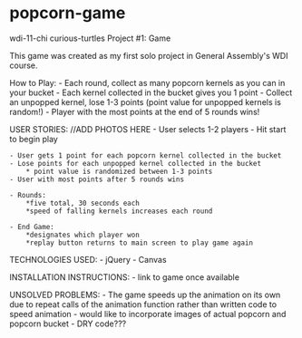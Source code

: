 # popcorn-game
wdi-11-chi curious-turtles Project #1: Game

This game was created as my first solo project in General Assembly's WDI course.

How to Play:
	- Each round, collect as many popcorn kernels as you can in your bucket
	- Each kernel collected in the bucket gives you 1 point
	- Collect an unpopped kernel, lose 1-3 points (point value for unpopped kernels is random!)
	- Player with the most points at the end of 5 rounds wins!

USER STORIES:
//ADD PHOTOS HERE
	- User selects 1-2 players
	- Hit start to begin play

	- User gets 1 point for each popcorn kernel collected in the bucket
	- Lose points for each unpopped kernel collected in the bucket
		* point value is randomized between 1-3 points
	- User with most points after 5 rounds wins

	- Rounds:
		*five total, 30 seconds each
		*speed of falling kernels increases each round

	- End Game:
		*designates which player won
		*replay button returns to main screen to play game again

TECHNOLOGIES USED:
	- jQuery
	- Canvas

INSTALLATION INSTRUCTIONS:
	- link to game once available

UNSOLVED PROBLEMS:
	- The game speeds up the animation on its own due to repeat calls of the animation function rather than written code to speed animation
	- would like to incorporate images of actual popcorn and popcorn bucket
	- DRY code???
